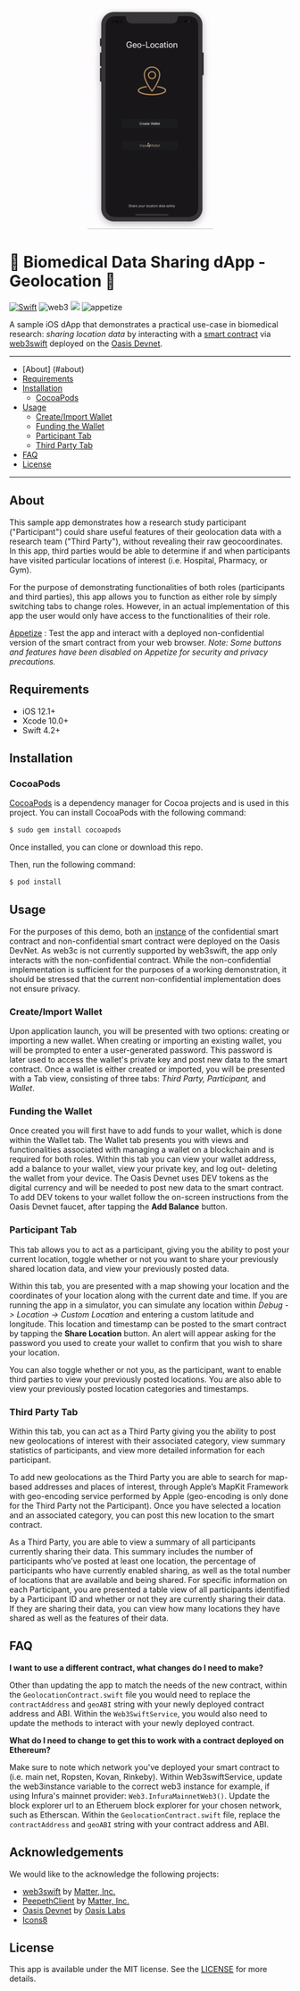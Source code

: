 <p align="center">
  <img src="GeolocationDemo.gif" width="225" height="397" />
</p>

# 🏥 Biomedical Data Sharing dApp - Geolocation 📍
[![Swift](https://img.shields.io/badge/Swift-4.2-orange.svg?style=flat)](https://developer.apple.com/swift/)
![web3](https://img.shields.io/badge/web3-support-blue.svg?style=flat)
![](https://img.shields.io/badge/platform-iOS-lightgray.svg?style=flat)
![appetize](https://img.shields.io/badge/App_Demo-appetize-brightgreen.svg?style=flat)


A sample iOS dApp that demonstrates a practical use-case in biomedical research: *sharing location data* by interacting with a [smart contract](https://github.com/HD2i/GeolocationSmartContract) via [web3swift](https://github.com/matterinc/web3swift) deployed on the [Oasis Devnet](https://docs.oasiscloud.io/en/latest/). 

---
  * [About] (#about)
  * [Requirements](#requirements)
  * [Installation](#installation)
    + [CocoaPods](#cocoapods)
  * [Usage](#usage)
    + [Create/Import Wallet](#create/import-wallet)
    + [Funding the Wallet](#funding-the-wallet)
    + [Participant Tab](#participant-tab)
    + [Third Party Tab](#third-party-tab)
  * [FAQ](#faq)
  * [License](#license)

---

## About
This sample app demonstrates how a research study participant ("Participant") could share useful features of their geolocation data with a research team ("Third Party"), without revealing their raw geocoordinates. In this app, third parties would be able to determine if and when participants have visited particular locations of interest (i.e. Hospital, Pharmacy, or Gym).   

For the purpose of demonstrating functionalities of both roles (participants and third parties), this app allows you to function as either role by simply switching tabs to change roles. However, in an actual implementation of this app the user would only have access to the functionalities of their role. 


[Appetize](https://appetize.io/app/zt5wb6e9qpu47ejk7k1ezqzv2c?device=iphonex&scale=75&orientation=portrait&osVersion=12.1&deviceColor=black) : Test the app and interact with a deployed non-confidential version of the smart contract from your web browser. 
*Note: Some buttons and features have been disabled on Appetize for security and privacy precautions.*

## Requirements

- iOS 12.1+ 
- Xcode 10.0+
- Swift 4.2+


## Installation

### CocoaPods

[CocoaPods](http://cocoapods.org) is a dependency manager for Cocoa projects and is used in this project. You can install CocoaPods with the following command:

```bash
$ sudo gem install cocoapods
```
Once installed, you can clone or download this repo. 

Then, run the following command:

```bash
$ pod install
```

## Usage
For the purposes of this demo, both an [instance](https://github.com/HD2i/GeolocationSmartContract) of the confidential smart contract and non-confidential smart contract were deployed on the Oasis DevNet. As web3c is not currently supported by web3swift, the app only interacts with the non-confidential contract. While the non-confidential implementation is sufficient for the purposes of a working demonstration, it should be stressed that the current non-confidential implementation does not ensure privacy.  


### Create/Import Wallet
Upon application launch, you will be presented with two options: creating or importing a new wallet. When creating or importing an existing wallet, you will be prompted to enter a user-generated password. This password is later used to access the wallet's private key and post new data to the smart contract. Once a wallet is either created or imported, you will be presented with a Tab view, consisting of three tabs: *Third Party, Participant,* and *Wallet*. 

### Funding the Wallet
Once created you will first have to add funds to your wallet, which is done within the Wallet tab. The Wallet tab presents you with views and functionalities associated with managing a wallet on a blockchain and is required for both roles. Within this tab you can view your wallet address, add a balance to your wallet, view your private key, and log out- deleting the wallet from your device. The Oasis Devnet uses DEV tokens as the digital currency and will be needed to post new data to the smart contract. To add DEV tokens to your wallet follow the on-screen instructions from the Oasis Devnet faucet, after tapping the **Add Balance** button. 

### Participant Tab
This tab allows you to act as a participant, giving you the ability to post your current location, toggle whether or not you want to share your previously shared location data, and view your previously posted data. 

Within this tab, you are presented with a map showing your location and the coordinates of your location along with the current date and time. If you are running the app in a simulator, you can simulate any location within
 *Debug -> Location -> Custom Location* and entering a custom latitude and longitude. This location and timestamp can be posted to the smart contract by tapping the **Share Location** button. An alert will appear asking for the password you used to create your wallet to confirm that you wish to share your location.
 
You can also toggle whether or not you, as the participant, want to enable third parties to view your previously posted locations. You are also able to view your previously posted location categories and timestamps. 


### Third Party Tab


Within this tab, you can act as a Third Party giving you the ability to post new geolocations of interest with their associated category, view summary statistics of participants, and view more detailed information for each participant. 

To add new geolocations as the Third Party you are able to search for map-based addresses and places of interest, through Apple’s MapKit Framework with geo-encoding service performed by Apple (geo-encoding is only done for the Third Party not the Participant). Once you have selected a location and an associated category, you can post this new location to the smart contract. 

As a Third Party, you are able to view a summary of all participants currently sharing their data. This summary includes the number of participants who’ve posted at least one location, the percentage of participants who have currently enabled sharing, as well as the total number of locations that are available and being shared. For specific information on each Participant, you are presented a table view of all participants identified by a Participant ID and whether or not they are currently sharing their data. If they are sharing their data, you can view how many locations they have shared as well as the features of their data. 



## FAQ
**I want to use a different contract, what changes do I need to make?** 

Other than updating the app to match the needs of the new contract, within the `GeolocationContract.swift` file you would need to replace the `contractAddress` and `geoABI` string with your newly deployed contract address and ABI. Within the  `Web3SwiftService`, you would also need to update the methods to interact with your newly deployed contract.

**What do I need to change to get this to work with a contract deployed on Ethereum?** 

Make sure to note which network you've deployed your smart contract to (i.e. main net, Ropsten, Kovan, Rinkeby). Within Web3swiftService, update the web3instance variable to the correct web3 instance for example, if using Infura's mainnet provider: `Web3.InfuraMainnetWeb3()`. Update the block explorer url to an Etheruem block explorer for your chosen network, such as Etherscan. Within the `GeolocationContract.swift` file, replace the `contractAddress` and `geoABI` string with your contract address and ABI.



## Acknowledgements

We would like to the acknowledge the following projects:

* [web3swift](https://github.com/matterinc/web3swift) by [Matter, Inc.](https://github.com/matterinc)
* [PeepethClient](https://github.com/matterinc/PeepethClient) by [Matter, Inc.](https://github.com/matterinc)
* [Oasis Devnet](https://docs.oasiscloud.io/en/latest/) by [Oasis Labs](https://www.oasislabs.com/)
* [Icons8](https://icons8.com)

## License
This app is available under the MIT license. See the [LICENSE](License) for more details.
